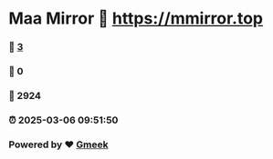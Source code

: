 # Maa Mirror :link: https://mmirror.top 
### :page_facing_up: [3](https://mmirror.top/tag.html) 
### :speech_balloon: 0 
### :hibiscus: 2924 
### :alarm_clock: 2025-03-06 09:51:50 
### Powered by :heart: [Gmeek](https://github.com/Meekdai/Gmeek)
